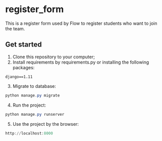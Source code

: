 # register_form
This is a register form used by Flow to register students who want to join the team.

## Get started

1. Clone this repository to your computer;
2. Install requirements by requirements.py or installing the following packages:

```
django==1.11
```

3. Migrate to database:

```powershell
python manage.py migrate
```

4. Run the project:

```powershell
python manage.py runserver
```

5. Use the project by the browser:

```powershell
http://localhost:8000
```
